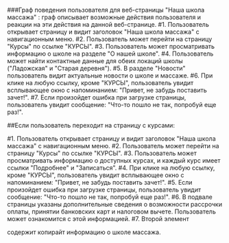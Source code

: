 ###Граф поведения пользователя для веб-страницы "Наша школа массажа" :
граф описывает возможные действия пользователя и реакции на эти действия на данной веб-странице.
#1. Пользователь открывает страницу и видит заголовок "Наша школа массажа" с навигационным меню.
#2. Пользователь может перейти на страницу "Курсы" по ссылке "КУРСЫ".
#3. Пользователь может просматривать информацию о школе на разделе "О нашей школе".
#4. Пользователь может найти контактные данные для обеих локаций школы ("Ладожская" и "Старая деревня").
#5. В разделе "Новости" пользователь видит актуальные новости о школе и массаже.
#6. При клике на любую ссылку, кроме "КУРСЫ", пользователь увидит всплывающее окно с напоминанием: "Привет, не забудь поставить зачет!".
#7. Если произойдет ошибка при загрузке страницы, пользователь увидит сообщение: "Что-то пошло не так, попробуй еще раз!".

##Если пользователь переходит на страницу с курсами:

#1. Пользователь открывает страницу и видит заголовок "Наша школа массажа" с навигационным меню.
#2. Пользователь может перейти на страницу "Курсы" по ссылке "КУРСЫ".
#3. Пользователь может просматривать информацию о доступных курсах, и каждый курс имеет ссылки "Подробнее" и "Записаться".
#4. При клике на любую ссылку, кроме "КУРСЫ", пользователь увидит всплывающее окно с напоминанием: "Привет, не забудь поставить зачет!".
#5. Если произойдет ошибка при загрузке страницы, пользователь увидит сообщение: "Что-то пошло не так, попробуй еще раз!".
#6. В подвале страницы указаны дополнительные сведения о возможности рассрочки оплаты, принятии банковских карт и налоговом вычете. Пользователь может ознакомится с этой информацией.
#7. Второй элемент <footer> содержит копирайт информацию о школе массажа.

